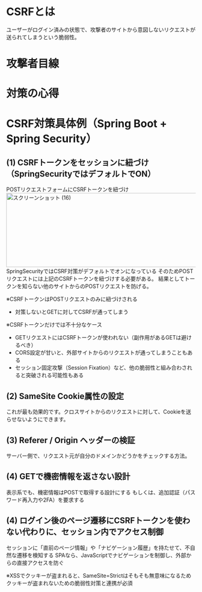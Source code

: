 # CSRFとは
ユーザーがログイン済みの状態で、攻撃者のサイトから意図しないリクエストが送られてしまうという脆弱性。

# 攻撃者目線

# 対策の心得


# CSRF対策具体例（Spring Boot + Spring Security）
## (1) CSRFトークンをセッションに紐づけ（SpringSecurityではデフォルトでON）
POSTリクエストフォームにCSRFトークンを紐づけ
<img width="795" height="197" alt="スクリーンショット (16)" src="https://github.com/user-attachments/assets/c40e6b96-dfd6-4130-b4b4-09428dc024ea" />
SpringSecurityではCSRF対策がデフォルトでオンになっている
そのためPOSTリクエストには上記のCSRFトークンを紐づけする必要がある。
結果としてトークンを知らない他のサイトからのPOSTリクエストを防げる。

※CSRFトークンはPOSTリクエストのみに紐づけされる
- 対策しないとGETに対してCSRFが通ってしまう

※CSRFトークンだけでは不十分なケース
- GETリクエストにはCSRFトークンが使われない（副作用があるGETは避けるべき）
- CORS設定が甘いと、外部サイトからのリクエストが通ってしまうこともある
- セッション固定攻撃（Session Fixation）など、他の脆弱性と組み合わされると突破される可能性もある

## (2) SameSite Cookie属性の設定
これが最も効果的です。クロスサイトからのリクエストに対して、Cookieを送らせないようにできます。

## (3) Referer / Origin ヘッダーの検証
サーバー側で、リクエスト元が自分のドメインかどうかをチェックする方法。

## (4) GETで機密情報を返さない設計
表示系でも、機密情報はPOSTで取得する設計にする
もしくは、追加認証（パスワード再入力や2FA）を要求する

## (4) ログイン後のページ遷移にCSRFトークンを使わない代わりに、セッション内でアクセス制御
セッションに「直前のページ情報」や「ナビゲーション履歴」を持たせて、不自然な遷移を検知する
SPAなら、JavaScriptでナビゲーションを制御し、外部からの直接アクセスを防ぐ

※XSSでクッキーが盗まれると、SameSite=Strictはそもそも無意味になるためクッキーが盗まれないための脆弱性対策と連携が必須
